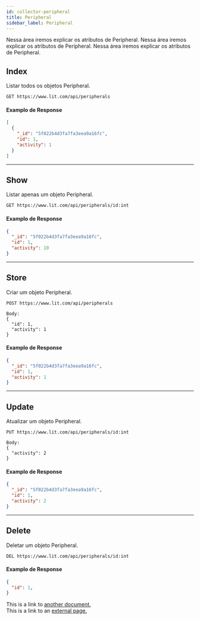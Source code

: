 ```yaml
---
id: collector-peripheral
title: Peripheral
sidebar_label: Peripheral
---
```


Nessa área iremos explicar os atributos de Peripheral.
Nessa área iremos explicar os atributos de Peripheral.
Nessa área iremos explicar os atributos de Peripheral.


## Index

Listar todos os objetos Peripheral.

```http
GET https://www.lit.com/api/peripherals
```

#### Examplo de Response
```JSON
[
  {
    "_id": "5f022b4d3fa7fa3eea9a16fc",
    "id": 1,
    "activity": 1
  }
]
```
---

## Show

Listar apenas um objeto Peripheral.

```http
GET https://www.lit.com/api/peripherals/id:int
```

#### Examplo de Response
```JSON
{
  "_id": "5f022b4d3fa7fa3eea9a16fc",
  "id": 1,
  "activity": 10
}
```
---

## Store

Criar um objeto Peripheral.

```http
POST https://www.lit.com/api/peripherals

Body:
{
  "id": 1,
  "activity": 1
}
```

#### Examplo de Response
```JSON
{
  "_id": "5f022b4d3fa7fa3eea9a16fc",
  "id": 1,
  "activity": 1
}
```


---

## Update

Atualizar um objeto Peripheral.

```http
PUT https://www.lit.com/api/peripherals/id:int

Body:
{
  "activity": 2
}
```

#### Examplo de Response
```JSON
{
  "_id": "5f022b4d3fa7fa3eea9a16fc",
  "id": 1,
  "activity": 2
}
```

---

## Delete

Deletar um objeto Peripheral.

```http
DEL https://www.lit.com/api/peripherals/id:int
```

#### Examplo de Response
```JSON
{
  "id": 1,
}
```














This is a link to [another document.](doc3.md)  
This is a link to an [external page.](http://www.example.com)

